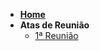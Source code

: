 <!-- _sidebar.md -->

- [**Home**](/docs/README.md)
- **Atas de Reunião**
	- [1ª Reunião](/docs/atas/reuniao_01.md)
